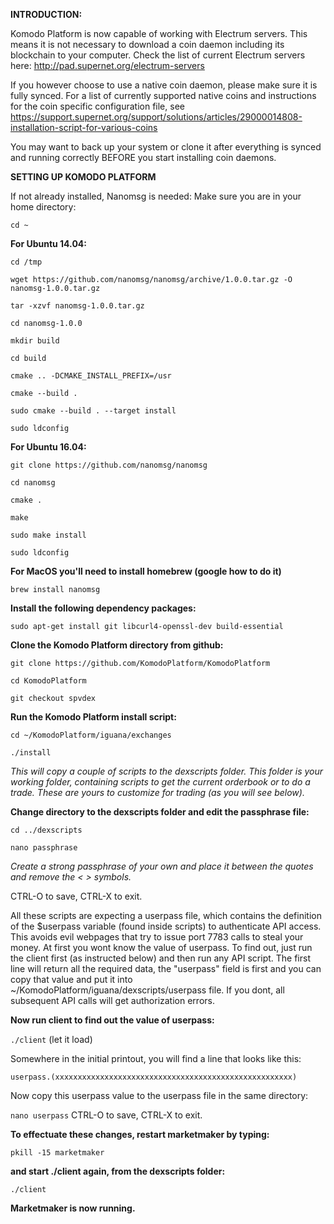 **INTRODUCTION:**

Komodo Platform is now capable of working with Electrum servers. This means it is not necessary to download a coin daemon including its blockchain to your computer.
Check the list of current Electrum servers here: http://pad.supernet.org/electrum-servers

If you however choose to use a native coin daemon, please make sure it is fully synced. 
For a list of currently supported native coins and instructions for the coin specific configuration file, see https://support.supernet.org/support/solutions/articles/29000014808-installation-script-for-various-coins

You may want to back up your system or clone it after everything is synced and running correctly BEFORE you start installing coin daemons.


**SETTING UP KOMODO PLATFORM**

If not already installed, Nanomsg is needed:
Make sure you are in your home directory: 

`cd ~`

**For Ubuntu 14.04:**

`cd /tmp`

`wget https://github.com/nanomsg/nanomsg/archive/1.0.0.tar.gz -O nanomsg-1.0.0.tar.gz`

`tar -xzvf nanomsg-1.0.0.tar.gz`

`cd nanomsg-1.0.0`

`mkdir build`

`cd build`

`cmake .. -DCMAKE_INSTALL_PREFIX=/usr`

`cmake --build .`

`sudo cmake --build . --target install`

`sudo ldconfig`

**For Ubuntu 16.04:**

`git clone https://github.com/nanomsg/nanomsg`

`cd nanomsg`

`cmake .`

`make`

`sudo make install`

`sudo ldconfig`


**For MacOS you'll need to install homebrew (google how to do it)**

`brew install nanomsg`

**Install the following dependency packages:**

`sudo apt-get install git libcurl4-openssl-dev build-essential`

**Clone the Komodo Platform directory from github:**

`git clone https://github.com/KomodoPlatform/KomodoPlatform`

`cd KomodoPlatform`

`git checkout spvdex` 

**Run the Komodo Platform install script:**

`cd ~/KomodoPlatform/iguana/exchanges`

`./install`

_This will copy a couple of scripts to the dexscripts folder. This folder is your working folder, containing scripts to get the current orderbook or to do a trade. These are yours to customize for trading (as you will see below)._

**Change directory to the dexscripts folder and edit the passphrase file:**

`cd ../dexscripts`

`nano passphrase`

_Create a strong passphrase of your own and place it between the quotes and remove the < > symbols._

CTRL-O to save, CTRL-X to exit.

All these scripts are expecting a userpass file, which contains the definition of the $userpass variable (found inside scripts) to authenticate API access. This avoids evil webpages that try to issue port 7783 calls to steal your money. At first you wont know the value of userpass. To find out, just run the client first (as instructed below) and then run any API script. The first line will return all the required data, the "userpass" field is first and you can copy that value and put it into ~/KomodoPlatform/iguana/dexscripts/userpass file. If you dont, all subsequent API calls will get authorization errors. 

**Now run client to find out the value of userpass:**

`./client` (let it load)

Somewhere in the initial printout, you will find a line that looks like this: 

`userpass.(xxxxxxxxxxxxxxxxxxxxxxxxxxxxxxxxxxxxxxxxxxxxxxxxxxxxx)`

Now copy this userpass value to the userpass file in the same directory:

`nano userpass`
CTRL-O to save, CTRL-X to exit.


**To effectuate these changes, restart marketmaker by typing:**

`pkill -15 marketmaker`

**and start ./client again, from the dexscripts folder:**

`./client`

**Marketmaker is now running.**


